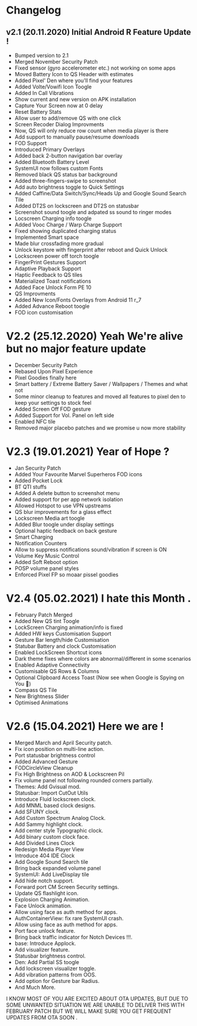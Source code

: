 # Changelog


## v2.1 (20.11.2020) Initial Android R Feature Update !
  
 - Bumped version to 2.1
 - Merged November Security Patch 
 - Fixed sensor (gyro accelerometer etc.) not working on some apps
 - Moved Battery Icon to QS Header with estimates
 - Added Pixel' Den where you'll find your features
 - Added Volte/Vowifi Icon Toogle 
 - Added In Call Vibrations
 - Show current and new version on APK installation  
 - Capture Your Screen now at 0 delay 
 - Reset Battery Stats
 - Allow user to add/remove QS with one click 
 - Screen Recoder Dialog Improvments 
 - Now, QS will only reduce row count when media player is there
 - Add support to manually pause/resume downloads
 - FOD Support
 - Introduced Primary Overlays 
 - Added back 2-button navigation bar overlay 
 - Added Bluetooth Battery Level 
 - SystemUI now follows custom Fonts
 - Removed black QS status bar background
 - Added three-fingers-swipe to screenshot
 - Add auto brightness toggle to Quick Settings
 - Added Caffine/Data Switch/Sync/Heads Up and Google Sound Search Tile
 - Added DT2S on lockscreen and DT2S on statusbar
 - Screenshot sound toogle and adpated ss sound to ringer modes
 - Locscreen Charging info toogle 
 - Added Vooc Charge / Warp Charge Support
 - Fixed showing duplicated charging status 
 - Implemented Smart space 
 - Made blur crossfading more gradual
 - Unlock keystore with fingerprint after reboot and Quick Unlock 
 - Lockscreen power off torch toogle
 - FingerPrint Gestures Support
 - Adaptive Playback Support
 - Haptic Feedback to QS tiles
 - Materialized Toast notifications
 - Added Face Unlock Form PE 10
 - QS Improvments
 - Added New Icon/Fonts Overlays from Android 11 r_7
 - Added Advance Reboot toogle
 - FOD icon customisation

# V2.2 (25.12.2020) Yeah We're alive but no major feature update 

 - December Security Patch
 - Rebased Upon Pixel Experience
 - Pixel Goodies finally here
 - Smart battery / Extreme Battery Saver / Wallpapers / Themes and what not
 - Some minor cleanup to features and moved all features to pixel den to keep your settings to stock feel
 - Added Screen Off FOD gesture
 - Added Support for Vol. Panel on left side
 - Enabled NFC tile
 - Removed major placebo patches and we promise u now more stability 
 
 # V2.3 (19.01.2021) Year of Hope ? 
 
 - Jan Security Patch 
 - Added Your Favourite Marvel Superheros FOD icons
 - Added Pocket Lock 
 - BT QTI stuffs 
 - Added A delete button to screenshot menu
 - Added support for per app network isolation
 - Allowed Hotspot to use VPN upstreams
 - QS blur improvements for a glass effect 
 - Lockscreen Media art toogle
 - Added Blur toogle under display settings
 - Optional haptic feedback on back gesture
 - Smart Charging 
 - Notification Counters
 - Allow to suppress notifications sound/vibration if screen is ON
 - Volume Key Music Control
 - Added Soft Reboot option
 - POSP volume panel styles
 - Enforced Pixel FP so moaar pissel goodies

 # V2.4 (05.02.2021) I hate this Month . 

 - February Patch Merged
 - Added New QS tint Toogle
 - LockScreen Charging animation/info is fixed 
 - Added HW keys Customisation Support 
 - Gesture Bar length/hide Customisation 
 - Statubar Battery and clock Customisation 
 - Enabled LockScreen Shortcut icons
 - Dark theme fixes where colors are abnormal/different in some scenarios
 - Enabled Adaptive Connectivity 
 - Customisable QS Rows & Columns
 - Optional Clipboard Access Toast (Now see when Google is Spying on You 👀)
 - Compass QS Tile
 - New Brightness Slider
 - Optimised Animations
 
  # V2.6 (15.04.2021) Here we are ! 
  
 - Merged March and April Security patch.
 - Fix icon position on multi-line action.
 - Port statusbar brightness control
 - Added Advanced Gesture
 - FODCircleView Cleanup
 - Fix High Brightness on AOD & Lockscreen Pil
 - Fix volume panel not following rounded corners partially.
 - Themes: Add Gvisual mod.
 - Statusbar: Import CutOut Utils
 - Introduce Fluid lockscreen clock.
 - Add MNML based clock designs.
 - Add SFUNY clock.
 - Add Custom Spectrum Analog Clock.
 - Add Sammy highlight clock.
 - Add center style Typographic clock.
 - Add binary custom clock face.
 - Add Divided Lines Clock
 - Redesign Media Player View
 - Introduce 404 IDE Clock
 - Add Google Sound Search tile
 - Bring back expanded volume panel
 - SystemUI: Add LiveDisplay tile 
 - Add hide notch support.
 - Forward port CM Screen Security settings.
 - Update QS flashlight icon.
 - Explosion Charging Animation.
 - Face Unlock animation.
 - Allow using face as auth method for apps.
 - AuthContainerView: fix rare SystemUI crash.
 - Allow using face as auth method for apps.
 - Port face unlock feature.
 - Bring back traffic indicator for Notch Devices !!!.
 - base: Introduce Applock.
 - Add visualizer feature.
 - Statusbar brightness control.
 - Den: Add Partial SS toogle
 - Add lockscreen visualizer toggle.
 - Add vibration patterns from OOS.
 - Add option for Gesture bar Radius.
 - And Much More. 
  
  
  
I KNOW MOST OF YOU ARE EXCITED ABOUT OTA UPDATES, BUT DUE TO SOME UNWANTED SITUATION WE ARE UNABLE TO DELIVER THIS WITH FEBRUARY PATCH BUT WE WILL MAKE SURE YOU GET FREQUENT UPDATES FROM OTA SOON .
